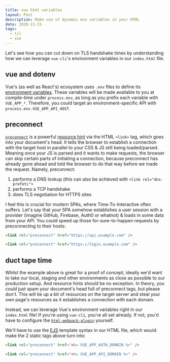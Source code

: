 ```yaml
---
title: vue html variables
layout: Post
description: Make use of dynamic env variables in your HTML
date: 2020-11-15
tags:
  - til
  - vue
---
```


Let's see how you can cut down on TLS handshake times by understanding
how we can leverage `vue-cli`'s environment variables in our `index.html` file.

## vue and dotenv

Vue's (as well as React's) ecosystem uses `.env` files to define its
[environment variables](https://cli.vuejs.org/guide/mode-and-env.html#modes-and-environment-variables).
These variables will be made available to you at compile-time under `process.env`,
as long as you prefix each variable with `VUE_APP_*`.
Therefore, you could target an environment-specific API with `process.env.VUE_APP_API_HOST`.

## preconnect

[`preconnect`](https://developer.mozilla.org/en-US/docs/Web/HTML/Link_types/preconnect) is a powerful [resource hint](https://www.smashingmagazine.com/2019/04/optimization-performance-resource-hints/) via the HTML `<link>` tag, which goes into your
document's head. It tells the browser to establish a connection with the
target host in parallel to your CSS & JS still being loaded/parsed.
Meaning once your JS is parsed and it wants to make requests, the browser can
skip certain parts of initiating a connection, because preconnect has already
gone ahead and told the browser to do that way before we made the request. Namely, preconnect:

1. performs a DNS lookup (this can also be achieved with `<link rel="dns-prefetc">`
2. performs a TCP handshake
3. does TLS negotiation for HTTPS sites

I feel this is crucial for modern SPAs, where Time-To-Interactive
often suffers. Let's say that your SPA somehow establishes a user session with a
provider (imagine GitHub, Firebase, Auth0 or whatnot) & loads in some data from your API. You could speed up those for-sure-to-happen requests by preconnecting to their
hosts:

```html
<link rel="preconnect" href="https://api.example.com" />

<link rel="preconnect" href="https://login.example.com" />
```

## duct tape time

Whilst the example above is great for a proof of concept, ideally we'd want to
take our local, staging and other environments as close as possible to our production
setup. And resource hints should be no exception. In theory, you _could_ just spam your document's head full of preconnect tags, but please don't. This will tie up a
bit of resources on the target server and steal your own page's resources as it establishes
a connection with each domain.

Instead, we can leverage Vue's environment variables right in our `index.html` file!
If you're using `vue-cli`, you're all set already. If not, you'd have to configure the
[`html-webpack-plugin`](https://www.npmjs.com/package/html-webpack-plugin) yourself.

We'll have to use the [EJS](https://ejs.co/) template syntax in our HTML file, which
would make the 2 static tags above turn into:

```html
<link rel="preconnect" href="<%= VUE_APP_AUTH_DOMAIN %>" />

<link rel="preconnect" href="<%= VUE_APP_API_DOMAIN %>" />
```
